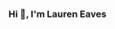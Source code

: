 ### Hi 👋, I'm Lauren Eaves

<!--
**laureneaves/laureneaves** is a ✨ _special_ ✨ repository because its `README.md` (this file) appears on your GitHub profile.

Here are some ideas to get you started:

- 🔭 I’m currently working on a complete, responsive Admin Dashboard
- 🌱 I’m currently learning JavaScript and React
- 👯 I’m looking to collaborate on front-end development projects

[![My Skills](https://skills.thijs.gg/icons?i=js,html,css,java,py)](https://skills.thijs.gg)
